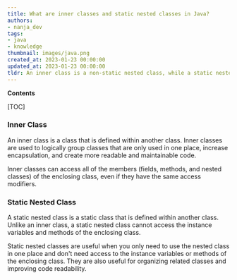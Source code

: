 ```yaml
---
title: What are inner classes and static nested classes in Java?
authors:
- nanja_dev
tags:
- java
- knowledge
thumbnail: images/java.png
created_at: 2023-01-23 00:00:00
updated_at: 2023-01-23 00:00:00
tldr: An inner class is a non-static nested class, while a static nested class is a nested class that is declared static.
---
```


**Contents**

[TOC]

### Inner Class
An inner class is a class that is defined within another class. Inner classes are used to logically group classes that are only used in one place, increase encapsulation, and create more readable and maintainable code.

Inner classes can access all of the members (fields, methods, and nested classes) of the enclosing class, even if they have the same access modifiers.

### Static Nested Class
A static nested class is a static class that is defined within another class. Unlike an inner class, a static nested class cannot access the instance variables and methods of the enclosing class.

Static nested classes are useful when you only need to use the nested class in one place and don't need access to the instance variables or methods of the enclosing class. They are also useful for organizing related classes and improving code readability.
